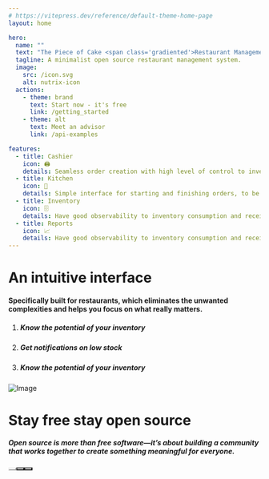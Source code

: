 ```yaml
---
# https://vitepress.dev/reference/default-theme-home-page
layout: home

hero:
  name: ""
  text: "The Piece of Cake <span class='gradiented'>Restaurant Management System</span>"
  tagline: A minimalist open source restaurant management system.
  image:
    src: /icon.svg
    alt: nutrix-icon
  actions:
    - theme: brand
      text: Start now - it's free
      link: /getting_started
    - theme: alt
      text: Meet an advisor
      link: /api-examples

features:
  - title: Cashier
    icon: 🖨
    details: Seamless order creation with high level of control to inventory consumption.
  - title: Kitchen
    icon: 🍳
    details: Simple interface for starting and finishing orders, to be used by chefs or supervisors
  - title: Inventory
    icon: 🗄️
    details: Have good observability to inventory consumption and receive alerts on low stock.
  - title: Reports
    icon: 📈
    details: Have good observability to inventory consumption and receive alerts on low stock.
---
```


<div class="grid pt-0 mt-7 py-6 px-5" style="background-color:var(--vp-c-bg-soft);border-radius: 12px;">
  <div class="col-12 lg:col-5 lg:pr-6 lg:pt-3">
    <h1>An intuitive <span class="gradiented">interface</span></h1>
    <h4 class="mt-3" style="color:var(--vp-c-text-2)">
      Specifically built for restaurants, which eliminates the unwanted complexities and helps you focus on what really matters.
    </h4>
    <ol>
      <li>
        <h5 style="color: var(--vp-c-text-2);">
          Know the potential of your inventory
        </h5>
      </li>
      <li>
        <h5 style="color: var(--vp-c-text-2);">
          Get notifications on low stock
        </h5>
      </li>
      <li>
        <h5 style="color: var(--vp-c-text-2);">
          Know the potential of your inventory
        </h5>
      </li>
    </ol>
  </div>
  <div class="col-12 lg:col-7 mt-3 lg:mt-0 flex justify-content-center align-items-center">
    <Image src="./assets/cashier.png" alt="Image" preview />
  </div>
</div>

<div class="grid p-5 mt-3">
  <div class="col-12 md:col-6">
      <h1>Stay<span class="gradiented"> free</span> stay open source</h1>
      <h5 class="mt-3" style="color:var(--vp-c-text-2)">
          Open source is more than free software—it’s about building a community that works together to create something meaningful for everyone.
      </h5>
  </div>
  <div class="col-12 flex m-0 mt-2 p-0">
    <a href="https://github.com/nutrixpos/">
      <Button style="background-color: var(--vp-c-brand); border-color:var(--vp-c-brand);color:var(--vp-button-brand-text)" rounded label="Contribute" icon="pi pi-github" size="small" class="mx-1"/>
    </a>
    <a href="https://t.me/nutrixpos">
      <Button style="color:#3390EC;background-color:white;" severity="secondary" rounded label="Connect" icon="pi pi-telegram" size="small" class="mx-1"/>
    </a>
    <a href="/sponsor">
      <Button style="color:#F15669;background-color:white;" severity="secondary" rounded label="Sponsor" icon="pi pi-heart" size="small" class="mx-1"/>
    </a>
  </div>
</div>

